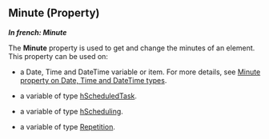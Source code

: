 
## Minute (Property)

***In french: Minute***
	



<a name="XUse"></a>
<a name="Use"></a>
<a name="description"></a>
The **Minute** property is used to get and change the minutes of an element. This property can be used on:

- a Date, Time and DateTime variable or item. For more details, see [Minute property on Date, Time and DateTime types](../Proprietes/2512050.md).  

- a variable of type [hScheduledTask](../WDLang4/1000017448.md). 

- a variable of type [hScheduling](../WDLang4/1000018853.md).

- a variable of type [Repetition](../WDLang1/1000019262.md).




